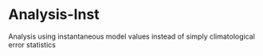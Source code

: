 # Analysis-Inst
Analysis using instantaneous model values instead of simply climatological error statistics
